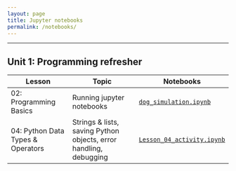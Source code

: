 ```yaml
---
layout: page
title: Jupyter notebooks
permalink: /notebooks/
---
```


---
## Unit 1: Programming refresher

| Lesson                 | Topic                     | Notebooks                                                                                                         |
|------------------------|---------------------------|-------------------------------------------------------------------------------------------------------------------|
| 02: Programming Basics | Running jupyter notebooks | <a href="https://https://gperdrizet.github.io/FSA_devops/assets/notebooks/unit1/dog_simulation.ipynb" download>`dog_simulation.ipynb`<a/> |
| 04: Python Data Types & Operators | Strings & lists, saving Python objects, error handling, debugging | <a href="https://https://gperdrizet.github.io/FSA_devops/assets/notebooks/unit1/Lesson_04_activity.ipynb" download>`Lesson_04_activity.ipynb`</a> |